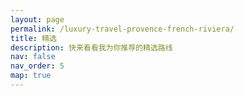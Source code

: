 ```yaml
---
layout: page
permalink: /luxury-travel-provence-french-riviera/
title: 精选
description: 快来看看我为你推荐的精选路线
nav: false
nav_order: 5
map: true
---
```

